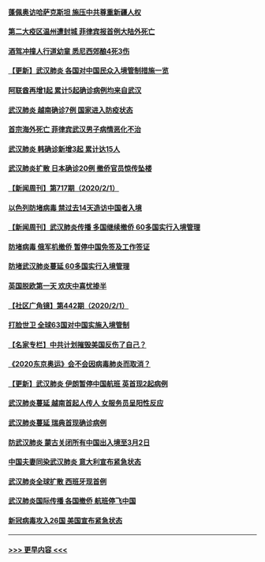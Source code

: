 #### [蓬佩奥访哈萨克斯坦 施压中共尊重新疆人权](../pages/prog202/a102767395.md?t=02030544) 
#### [第二大疫区温州遭封城 菲律宾报首例大陆外死亡](../pages/prog202/a102767388.md?t=02030544) 
#### [酒驾冲撞人行道幼童 悉尼西郊酿4死3伤](../pages/prog202/a102767238.md?t=02030544) 
#### [【更新】武汉肺炎 各国对中国民众入境管制措施一览](../pages/prog202/a102767170.md?t=02030544) 
#### [阿联酋再增1起 累计5起确诊病例均来自武汉](../pages/prog202/a102767207.md?t=02030544) 
#### [武汉肺炎 越南确诊7例 国家进入防疫状态](../pages/prog202/a102767186.md?t=02030544) 
#### [首宗海外死亡 菲律宾武汉男子病情恶化不治](../pages/prog202/a102767150.md?t=02030544) 
#### [武汉肺炎 韩确诊新增3起 累计达15人](../pages/prog202/a102767132.md?t=02030544) 
#### [武汉肺炎扩散 日本确诊20例 撤侨官员惊传坠楼](../pages/prog202/a102767109.md?t=02030544) 
#### [【新闻周刊】第717期（2020/2/1）](../pages/prog202/a102767114.md?t=02030544) 
#### [以色列防堵病毒 禁过去14天造访中国者入境](../pages/prog202/a102767091.md?t=02030544) 
#### [【新闻周刊】武汉肺炎传播 多国继续撤侨 60多国实行入境管理](../pages/prog202/a102767044.md?t=02030544) 
#### [防堵病毒 俄军机撤侨 暂停中国免签及工作签证](../pages/prog202/a102767084.md?t=02030544) 
#### [防堵武汉肺炎蔓延 60多国实行入境管理](../pages/prog202/a102766756.md?t=02030544) 
#### [英国脱欧第一天 欢庆中喜忧掺半](../pages/prog202/a102766971.md?t=02030544) 
#### [【社区广角镜】第442期（2020/2/1）](../pages/prog202/a102766826.md?t=02030544) 
#### [打脸世卫 全球63国对中国实施入境管制](../pages/prog202/a102766497.md?t=02030544) 
#### [【名家专栏】中共计划摧毁美国反伤了自己？](../pages/prog202/a102766174.md?t=02030544) 
#### [《2020东京奥运》会不会因病毒肺炎而取消？](../pages/prog202/a102766393.md?t=02030544) 
#### [【更新】武汉肺炎 伊朗暂停中国航班 英首现2起病例](../pages/prog202/a102758911.md?t=02030544) 
#### [武汉肺炎蔓延  越南首起人传人 女服务员呈阳性反应](../pages/prog202/a102766314.md?t=02030544) 
#### [武汉肺炎蔓延 瑞典首现确诊病例](../pages/prog202/a102766272.md?t=02030544) 
#### [防武汉肺炎 蒙古关闭所有中国出入境至3月2日](../pages/prog202/a102766187.md?t=02030544) 
#### [中国夫妻同染武汉肺炎 意大利宣布紧急状态](../pages/prog202/a102766160.md?t=02030544) 
#### [武汉肺炎全球扩散 西班牙现首例](../pages/prog202/a102766142.md?t=02030544) 
#### [武汉肺炎国际传播 各国撤侨 航班停飞中国](../pages/prog202/a102765851.md?t=02030544) 
#### [新冠病毒攻入26国 美国宣布紧急状态](../pages/prog202/a102766042.md?t=02030544) 

----
#### [ >>> 更早内容 <<< ](../indexes/prog202-earlier.md)
